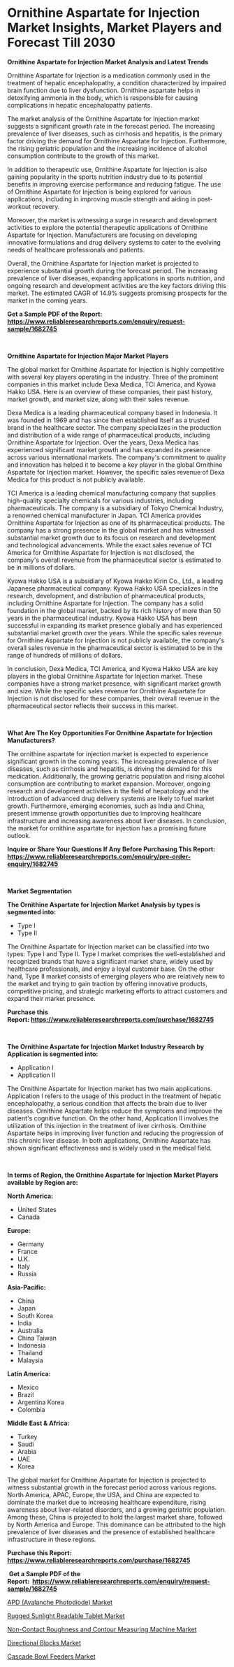 <p><h1>Ornithine Aspartate for Injection Market Insights, Market Players and Forecast Till 2030</h1></p><p><strong>Ornithine Aspartate for Injection Market Analysis and Latest Trends</strong></p>
<p><p>Ornithine Aspartate for Injection is a medication commonly used in the treatment of hepatic encephalopathy, a condition characterized by impaired brain function due to liver dysfunction. Ornithine aspartate helps in detoxifying ammonia in the body, which is responsible for causing complications in hepatic encephalopathy patients.</p><p>The market analysis of the Ornithine Aspartate for Injection market suggests a significant growth rate in the forecast period. The increasing prevalence of liver diseases, such as cirrhosis and hepatitis, is the primary factor driving the demand for Ornithine Aspartate for Injection. Furthermore, the rising geriatric population and the increasing incidence of alcohol consumption contribute to the growth of this market.</p><p>In addition to therapeutic use, Ornithine Aspartate for Injection is also gaining popularity in the sports nutrition industry due to its potential benefits in improving exercise performance and reducing fatigue. The use of Ornithine Aspartate for Injection is being explored for various applications, including in improving muscle strength and aiding in post-workout recovery.</p><p>Moreover, the market is witnessing a surge in research and development activities to explore the potential therapeutic applications of Ornithine Aspartate for Injection. Manufacturers are focusing on developing innovative formulations and drug delivery systems to cater to the evolving needs of healthcare professionals and patients.</p><p>Overall, the Ornithine Aspartate for Injection market is projected to experience substantial growth during the forecast period. The increasing prevalence of liver diseases, expanding applications in sports nutrition, and ongoing research and development activities are the key factors driving this market. The estimated CAGR of 14.9% suggests promising prospects for the market in the coming years.</p></p>
<p><strong>Get a Sample PDF of the Report:&nbsp; <a href="https://www.reliableresearchreports.com/enquiry/request-sample/1682745">https://www.reliableresearchreports.com/enquiry/request-sample/1682745</a></strong></p>
<p>&nbsp;</p>
<p><strong>Ornithine Aspartate for Injection Major Market Players</strong></p>
<p><p>The global market for Ornithine Aspartate for Injection is highly competitive with several key players operating in the industry. Three of the prominent companies in this market include Dexa Medica, TCI America, and Kyowa Hakko USA. Here is an overview of these companies, their past history, market growth, and market size, along with their sales revenue.</p><p>Dexa Medica is a leading pharmaceutical company based in Indonesia. It was founded in 1969 and has since then established itself as a trusted brand in the healthcare sector. The company specializes in the production and distribution of a wide range of pharmaceutical products, including Ornithine Aspartate for Injection. Over the years, Dexa Medica has experienced significant market growth and has expanded its presence across various international markets. The company's commitment to quality and innovation has helped it to become a key player in the global Ornithine Aspartate for Injection market. However, the specific sales revenue of Dexa Medica for this product is not publicly available.</p><p>TCI America is a leading chemical manufacturing company that supplies high-quality specialty chemicals for various industries, including pharmaceuticals. The company is a subsidiary of Tokyo Chemical Industry, a renowned chemical manufacturer in Japan. TCI America provides Ornithine Aspartate for Injection as one of its pharmaceutical products. The company has a strong presence in the global market and has witnessed substantial market growth due to its focus on research and development and technological advancements. While the exact sales revenue of TCI America for Ornithine Aspartate for Injection is not disclosed, the company's overall revenue from the pharmaceutical sector is estimated to be in millions of dollars.</p><p>Kyowa Hakko USA is a subsidiary of Kyowa Hakko Kirin Co., Ltd., a leading Japanese pharmaceutical company. Kyowa Hakko USA specializes in the research, development, and distribution of pharmaceutical products, including Ornithine Aspartate for Injection. The company has a solid foundation in the global market, backed by its rich history of more than 50 years in the pharmaceutical industry. Kyowa Hakko USA has been successful in expanding its market presence globally and has experienced substantial market growth over the years. While the specific sales revenue for Ornithine Aspartate for Injection is not publicly available, the company's overall sales revenue in the pharmaceutical sector is estimated to be in the range of hundreds of millions of dollars.</p><p>In conclusion, Dexa Medica, TCI America, and Kyowa Hakko USA are key players in the global Ornithine Aspartate for Injection market. These companies have a strong market presence, with significant market growth and size. While the specific sales revenue for Ornithine Aspartate for Injection is not disclosed for these companies, their overall revenue in the pharmaceutical sector reflects their success in this market.</p></p>
<p>&nbsp;</p>
<p><strong>What Are The Key Opportunities For Ornithine Aspartate for Injection Manufacturers?</strong></p>
<p><p>The ornithine aspartate for injection market is expected to experience significant growth in the coming years. The increasing prevalence of liver diseases, such as cirrhosis and hepatitis, is driving the demand for this medication. Additionally, the growing geriatric population and rising alcohol consumption are contributing to market expansion. Moreover, ongoing research and development activities in the field of hepatology and the introduction of advanced drug delivery systems are likely to fuel market growth. Furthermore, emerging economies, such as India and China, present immense growth opportunities due to improving healthcare infrastructure and increasing awareness about liver diseases. In conclusion, the market for ornithine aspartate for injection has a promising future outlook.</p></p>
<p><strong>Inquire or Share Your Questions If Any Before Purchasing This Report: <a href="https://www.reliableresearchreports.com/enquiry/pre-order-enquiry/1682745">https://www.reliableresearchreports.com/enquiry/pre-order-enquiry/1682745</a></strong></p>
<p>&nbsp;</p>
<p><strong>Market Segmentation</strong></p>
<p><strong>The Ornithine Aspartate for Injection Market Analysis by types is segmented into:</strong></p>
<p><ul><li>Type I</li><li>Type II</li></ul></p>
<p><p>The Ornithine Aspartate for Injection market can be classified into two types: Type I and Type II. Type I market comprises the well-established and recognized brands that have a significant market share, widely used by healthcare professionals, and enjoy a loyal customer base. On the other hand, Type II market consists of emerging players who are relatively new to the market and trying to gain traction by offering innovative products, competitive pricing, and strategic marketing efforts to attract customers and expand their market presence.</p></p>
<p><strong>Purchase this Report:&nbsp;<a href="https://www.reliableresearchreports.com/purchase/1682745">https://www.reliableresearchreports.com/purchase/1682745</a></strong></p>
<p>&nbsp;</p>
<p><strong>The Ornithine Aspartate for Injection Market Industry Research by Application is segmented into:</strong></p>
<p><ul><li>Application I</li><li>Application II</li></ul></p>
<p><p>The Ornithine Aspartate for Injection market has two main applications. Application I refers to the usage of this product in the treatment of hepatic encephalopathy, a serious condition that affects the brain due to liver diseases. Ornithine Aspartate helps reduce the symptoms and improve the patient's cognitive function. On the other hand, Application II involves the utilization of this injection in the treatment of liver cirrhosis. Ornithine Aspartate helps in improving liver function and reducing the progression of this chronic liver disease. In both applications, Ornithine Aspartate has shown significant effectiveness and is widely used in the medical field.</p></p>
<p>&nbsp;</p>
<p><strong>In terms of Region, the Ornithine Aspartate for Injection Market Players available by Region are:</strong></p>
<p>
    <p> <strong> North America: </strong>
        <ul>
            <li>United States</li>
            <li>Canada</li>
        </ul>
        </p> 
    <p> <strong> Europe: </strong>
        <ul>
            <li>Germany</li>
            <li>France</li>
            <li>U.K.</li>
            <li>Italy</li>
            <li>Russia</li>
        </ul>
        </p> 
    <p> <strong> Asia-Pacific: </strong>
        <ul>
            <li>China</li>
            <li>Japan</li>
            <li>South Korea</li>
            <li>India</li>
            <li>Australia</li>
            <li>China Taiwan</li>
            <li>Indonesia</li>
            <li>Thailand</li>
            <li>Malaysia</li>
        </ul>
        </p> 
    <p> <strong> Latin America: </strong>
        <ul>
            <li>Mexico</li>
            <li>Brazil</li>
            <li>Argentina Korea</li>
            <li>Colombia</li>
        </ul>
        </p> 
    <p> <strong> Middle East & Africa: </strong>
        <ul>
            <li>Turkey</li>
            <li>Saudi</li>
            <li>Arabia</li>
            <li>UAE</li>
            <li>Korea</li>
        </ul>
    </p>
    </p>
<p><p>The global market for Ornithine Aspartate for Injection is projected to witness substantial growth in the forecast period across various regions. North America, APAC, Europe, the USA, and China are expected to dominate the market due to increasing healthcare expenditure, rising awareness about liver-related disorders, and a growing geriatric population. Among these, China is projected to hold the largest market share, followed by North America and Europe. This dominance can be attributed to the high prevalence of liver diseases and the presence of established healthcare infrastructure in these regions.</p></p>
<p><strong>Purchase this Report: <a href="https://www.reliableresearchreports.com/purchase/1682745">https://www.reliableresearchreports.com/purchase/1682745</a></strong></p>
<p>&nbsp;<strong>Get a Sample PDF of the Report:&nbsp;&nbsp;<a href="https://www.reliableresearchreports.com/enquiry/request-sample/1682745">https://www.reliableresearchreports.com/enquiry/request-sample/1682745</a></strong></p>
<p><strong></strong></p>
<p><p><a href="https://www.linkedin.com/pulse/apd-avalanche-photodiode-market-size-share-global-analysis/">APD (Avalanche Photodiode) Market</a></p><p><a href="https://www.linkedin.com/pulse/rugged-sunlight-readable-tablet-market-size-2023-/">Rugged Sunlight Readable Tablet Market</a></p><p><a href="https://medium.com/@eloisadavis6326/non-contact-roughness-and-contour-measuring-machine-market-exploring-market-share-market-trends-afe6180fba4a">Non-Contact Roughness and Contour Measuring Machine Market</a></p><p><a href="https://github.com/abbypearson7765/Market-Research-Report-List-1/blob/main/directional-blocks-market.md">Directional Blocks Market</a></p><p><a href="https://medium.com/@staceyhilll3626/cascade-bowl-feeders-market-size-market-outlook-and-market-forecast-2023-to-2030-c40acab2e14f">Cascade Bowl Feeders Market</a></p></p>